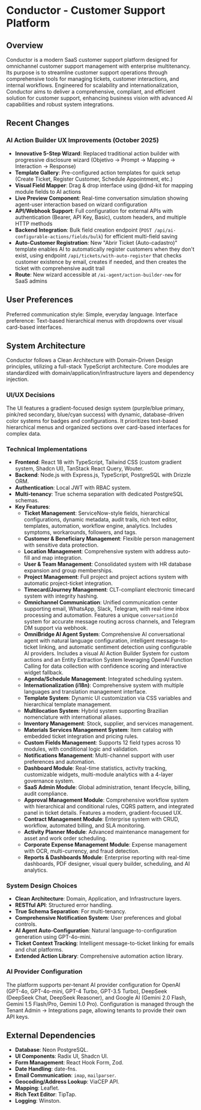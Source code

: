# Conductor - Customer Support Platform

## Overview
Conductor is a modern SaaS customer support platform designed for omnichannel customer support management with enterprise multitenancy. Its purpose is to streamline customer support operations through comprehensive tools for managing tickets, customer interactions, and internal workflows. Engineered for scalability and internationalization, Conductor aims to deliver a comprehensive, compliant, and efficient solution for customer support, enhancing business vision with advanced AI capabilities and robust system integrations.

## Recent Changes
### AI Action Builder UX Improvements (October 2025)
- **Innovative 5-Step Wizard**: Replaced traditional action builder with progressive disclosure wizard (Objetivo → Prompt → Mapping → Interaction → Response)
- **Template Gallery**: Pre-configured action templates for quick setup (Create Ticket, Register Customer, Schedule Appointment, etc.)
- **Visual Field Mapper**: Drag & drop interface using @dnd-kit for mapping module fields to AI actions
- **Live Preview Component**: Real-time conversation simulation showing agent-user interaction based on wizard configuration
- **API/Webhook Support**: Full configuration for external APIs with authentication (Bearer, API Key, Basic), custom headers, and multiple HTTP methods
- **Backend Integration**: Bulk field creation endpoint (`POST /api/ai-configurable-actions/fields/bulk`) for efficient multi-field saving
- **Auto-Customer Registration**: New "Abrir Ticket (Auto-cadastro)" template enables AI to automatically register customers when they don't exist, using endpoint `/api/tickets/with-auto-register` that checks customer existence by email, creates if needed, and then creates the ticket with comprehensive audit trail
- **Route**: New wizard accessible at `/ai-agent/action-builder-new` for SaaS admins

## User Preferences
Preferred communication style: Simple, everyday language.
Interface preference: Text-based hierarchical menus with dropdowns over visual card-based interfaces.

## System Architecture
Conductor follows a Clean Architecture with Domain-Driven Design principles, utilizing a full-stack TypeScript architecture. Core modules are standardized with domain/application/infrastructure layers and dependency injection.

### UI/UX Decisions
The UI features a gradient-focused design system (purple/blue primary, pink/red secondary, blue/cyan success) with dynamic, database-driven color systems for badges and configurations. It prioritizes text-based hierarchical menus and organized sections over card-based interfaces for complex data.

### Technical Implementations
- **Frontend**: React 18 with TypeScript, Tailwind CSS (custom gradient system, Shadcn UI), TanStack React Query, Wouter.
- **Backend**: Node.js with Express.js, TypeScript, PostgreSQL with Drizzle ORM.
- **Authentication**: Local JWT with RBAC system.
- **Multi-tenancy**: True schema separation with dedicated PostgreSQL schemas.
- **Key Features**:
    - **Ticket Management**: ServiceNow-style fields, hierarchical configurations, dynamic metadata, audit trails, rich text editor, templates, automation, workflow engine, analytics. Includes symptoms, workarounds, followers, and tags.
    - **Customer & Beneficiary Management**: Flexible person management with sensitive data protection.
    - **Location Management**: Comprehensive system with address auto-fill and map integration.
    - **User & Team Management**: Consolidated system with HR database expansion and group memberships.
    - **Project Management**: Full project and project actions system with automatic project-ticket integration.
    - **Timecard/Journey Management**: CLT-compliant electronic timecard system with integrity hashing.
    - **Omnichannel Communication**: Unified communication center supporting email, WhatsApp, Slack, Telegram, with real-time inbox processing and automation. Features a unique `conversationId` system for accurate message routing across channels, and Telegram DM support via webhook.
    - **OmniBridge AI Agent System**: Comprehensive AI conversational agent with natural language configuration, intelligent message-to-ticket linking, and automatic sentiment detection using configurable AI providers. Includes a visual AI Action Builder System for custom actions and an Entity Extraction System leveraging OpenAI Function Calling for data collection with confidence scoring and interactive widget fallback.
    - **Agenda/Schedule Management**: Integrated scheduling system.
    - **Internationalization (i18n)**: Comprehensive system with multiple languages and translation management interface.
    - **Template System**: Dynamic UI customization via CSS variables and hierarchical template management.
    - **Multilocation System**: Hybrid system supporting Brazilian nomenclature with international aliases.
    - **Inventory Management**: Stock, supplier, and services management.
    - **Materials Services Management System**: Item catalog with embedded ticket integration and pricing rules.
    - **Custom Fields Management**: Supports 12 field types across 10 modules, with conditional logic and validation.
    - **Notifications Management**: Multi-channel support with user preferences and automation.
    - **Dashboard Module**: Real-time statistics, activity tracking, customizable widgets, multi-module analytics with a 4-layer governance system.
    - **SaaS Admin Module**: Global administration, tenant lifecycle, billing, audit compliance.
    - **Approval Management Module**: Comprehensive workflow system with hierarchical and conditional rules, CQRS pattern, and integrated panel in ticket details. Features a modern, gradient-focused UX.
    - **Contract Management Module**: Enterprise system with CRUD, workflow, automated billing, and SLA monitoring.
    - **Activity Planner Module**: Advanced maintenance management for asset and work order scheduling.
    - **Corporate Expense Management Module**: Expense management with OCR, multi-currency, and fraud detection.
    - **Reports & Dashboards Module**: Enterprise reporting with real-time dashboards, PDF designer, visual query builder, scheduling, and AI analytics.

### System Design Choices
- **Clean Architecture**: Domain, Application, and Infrastructure layers.
- **RESTful API**: Structured error handling.
- **True Schema Separation**: For multi-tenancy.
- **Comprehensive Notification System**: User preferences and global controls.
- **AI Agent Auto-Configuration**: Natural language-to-configuration generation using GPT-4o-mini.
- **Ticket Context Tracking**: Intelligent message-to-ticket linking for emails and chat platforms.
- **Extended Action Library**: Comprehensive automation action library.

### AI Provider Configuration
The platform supports per-tenant AI provider configuration for OpenAI (GPT-4o, GPT-4o-mini, GPT-4 Turbo, GPT-3.5 Turbo), DeepSeek (DeepSeek Chat, DeepSeek Reasoner), and Google AI (Gemini 2.0 Flash, Gemini 1.5 Flash/Pro, Gemini 1.0 Pro). Configuration is managed through the Tenant Admin → Integrations page, allowing tenants to provide their own API keys.

## External Dependencies
- **Database**: Neon PostgreSQL.
- **UI Components**: Radix UI, Shadcn UI.
- **Form Management**: React Hook Form, Zod.
- **Date Handling**: date-fns.
- **Email Communication**: `imap`, `mailparser`.
- **Geocoding/Address Lookup**: ViaCEP API.
- **Mapping**: Leaflet.
- **Rich Text Editor**: TipTap.
- **Logging**: Winston.